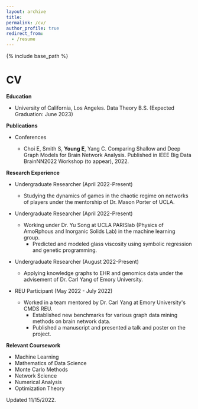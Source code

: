 ```yaml
---
layout: archive
title:
permalink: /cv/
author_profile: true
redirect_from:
  - /resume
---
```


{% include base_path %}

# CV

**Education**

* University of California, Los Angeles. Data Theory B.S. (Expected Graduation: June 2023)

**Publications**

* Conferences

    - Choi E, Smith S, **Young E**, Yang C. Comparing Shallow and Deep Graph Models for Brain Network Analysis. Published in IEEE Big Data BrainNN2022 Workshop (to appear), 2022.

**Research Experience**

* Undergraduate Researcher (April 2022-Present)

  - Studying the dynamics of games in the chaotic regime on networks of players under the mentorship of Dr. Mason Porter of UCLA.  

* Undergraduate Researcher (April 2022-Present)

  - Working under Dr. Yu Song at UCLA PARISlab (Physics of AmoRphous and Inorganic Solids Lab) in the machine learning group. 
    - Predicted and modeled glass viscosity using symbolic regression and genetic programming.

* Undergraduate Researcher (August 2022-Present)

  - Applying knowledge graphs to EHR and genomics data under the advisement of Dr. Carl Yang of Emory University.

* REU Participant (May 2022 - July 2022)

  - Worked in a team mentored by Dr. Carl Yang at Emory University's CMDS REU.
    - Established new benchmarks for various graph data mining methods on brain network data.
    - Published a manuscript and presented a talk and poster on the project.


**Relevant Coursework**

- Machine Learning
- Mathematics of Data Science
- Monte Carlo Methods
- Network Science
- Numerical Analysis
- Optimization Theory

Updated 11/15/2022.
